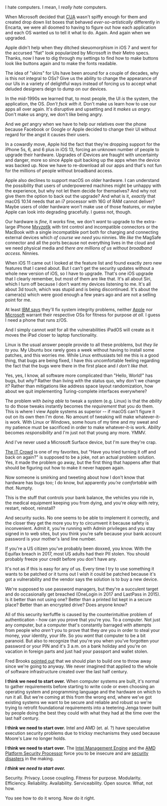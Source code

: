 I hate computers.  I mean, I _really hate_ computers.

When Microsoft decided that [CUA](https://en.wikipedia.org/wiki/IBM_Common_User_Access) wasn't spiffy enough for them and created drop down list boxes that behaved _ever-so-artistically_ differently in Encarta, we were all doomed to having to figure out how each application and each OS wanted us to tell it what to do.  Again.  And again when we upgraded.

Apple didn't help when they ditched skeuomorphism in iOS 7 and went for the accursed "flat" look popularized by Microsoft in their Metro specs.  Thanks, now I have to dig through my settings to find how to make buttons look like buttons again and to make the fonts readable.

The idea of "skins" for UIs have been around for a couple of decades, why is this not integral to OSs?  Give us the ability to change the appearance of our UIs in a variety of delightful ways instead of forcing us to accept what deluded designers deign to dump on our devices.

In the mid-1990s we learned that, to most people, the UI _is_ the system, the application, the OS.  _Don't fsck with it._  Don't make us learn how to use our apps all over again.  It's disruptive and upsetting and it _makes us angry._  Don't make us angry, we don't like being angry.

And we _get_ angry when we have to help our relatives over the phone because Facebook or Google or Apple decided to change their UI without regard for the angst it causes their users.

In a cowardly move, Apple hid the fact that they're dropping support for the iPhone 5s, 6, and 6 plus in iOS 13, forcing an unknown number of people to upgrade their hardware.  Upgrades of iDevices are fraught with uncertainty and danger, more so since Apple quit backing up the apps when the device was backed up.  Now we have to re-download all our apps and that's not fun for the millions of people without broadband access.

Apple also declines to support macOS on older hardware.  I can understand the possibility that users of underpowered machines might be unhappy with the experience, but why not let them decide for themselves?  And why not give them the option to back out the upgrade?  And what is it, _exactly_ that macOS 10.14 needs that an i7 processor with 16G of RAM cannot deliver?  Maybe users of older hardware won't make use of those features, or maybe Apple can look into degrading gracefully.  I guess not, though.

Our hardware is _fine_, it _works_ fine, we don't _want_ to upgrade to the extra-large iPhone [Mxyzptlk](https://en.wikipedia.org/wiki/Mister_Mxyzptlk) with tint control and incompatible connectors or the MacBook with a single incompatible port both for charging and connecting external devices which _of course we need_ you ninnies.  We _like_ the MagSafe connector and all the ports because not everything lives in the cloud and we need physical media and _there are millions of us without broadband access._  Ninnies.

When iOS 11 came out I looked at the feature list and found exactly zero new features that I cared about.  But I can't get the security updates without a whole new version of iOS, so I have to upgrade.  That's one iOS upgrade that I clearly remember, but most of them are like that.  It's all about Siri, which I turn off because I don't want my devices listening to me.  It's all about 3d touch, which was stupid and is being discontinued.  It's about the camera(s) which were good enough a few years ago and are not a selling point for me.

At least [IBM says](https://www.ibm.com/it-infrastructure/z/capabilities/system-integrity) they'll fix system integrity problems, neither [Apple](https://www.apple.com/legal/sla/docs/macOS1014.pdf) nor [Microsoft](https://www.microsoft.com/en-us/Useterms/Retail/Windows/10/UseTerms_Retail_Windows_10_English.htm) warrant their respective OSs for fitness for purpose _at all._  I guess I need a phone that runs z/OS.

And I simply cannot _wait_ for all the vulnerabilities iPadOS will create as it moves the iPad closer to laptop functionality.

Linux is the usual answer people provide to all these problems, but _they lie to you._  My Ubuntu box rarely goes a week without having to install some patches, and this worries me.  While Linux enthusiasts tell me this is a good thing, that bugs are being fixed, I have this uncomfortable feeling regarding the fact that the bugs were there in the first place and _I don't like that._

Yes, yes, I know, all software more complicated than "Hello, World!" has bugs, but _why?_  Rather than living with the status quo, why don't we change it?  Rather than mitigations like address space layout randomization, how about we quit implementing Turing-complete interfaces everywhere?

The problem with _being able_ to tweak a system (e.g. Linux) is that the _ability_ to do those tweaks instantly becomes the _requirement_ that you do them.  This is where I view Apple systems as superior -- if macOS can't figure it out on its own then I'm done.  No amount of tweaking will make whatever-it-is work.  With Linux or Windows, some hours of my time and my sweat and my patience must be sacrificed in order to make whatever-it-is work.  _Ability_ becomes _responsibility_ and I'm just not that young any more.  YMMV.

And I've never used a Microsoft Surface device, but I'm sure they're crap.

[The IT Crowd](https://en.wikipedia.org/wiki/The_IT_Crowd) is one of my favorites, but "Have you tried turning it off and back on again?" is supposed to be a joke, not an actual problem solution.  Yes, it made the problem go away, but the first thing that happens after that should be figuring out how to make it never happen again.

Now someone is smirking and tweeting about how I don't know that hardware has bugs too; I do know, but apparently _you're comfortable with that._  Numpty.

This is the stuff that controls your bank balance, the vehicles you ride in, the medical equipment keeping you from dying, and you're _okay_ with retry, restart, reboot, reinstall?

And security sucks.  No one seems to be able to implement it correctly, and the closer they get the more you try to circumvent it because safety is inconvenient.  Admit it, you're running with Admin privileges and you stay signed in to web sites, but you think you're safe because your bank account password is your mother's land line number.

If you're a US citizen you've probably been doxxed, you know.  With the Equifax breach in 2017, most US adults had their PII stolen.  You should probably freeze your credit before you don't have any.

It's not as if this is easy for any of us.  Every time I try to use something it wants to be patched or it turns out I wish it could be patched because it's got a vulnerability and the vendor says the solution is to buy a new device.

We're supposed to use password managers, but they're a succulent target and do occasionally get breached (OneLogin in 2017 and LastPass in 2015).  Is it better than not using one?  Better than a printed list kept in a secure place?  Better than an encrypted drive?  Does anyone know?

All of this security kerfuffle is caused by the counterintuitive problem of authentication - how can you prove that you're you.  To a computer.  Not just any computer, but a computer that's constantly barraged with attempts from people who _aren't_ you to prove that they _are_ you in order to steal your money, your identity, your life.  So you _want_ that computer to be a bit paranoid.  But also to recognize that you're you when you've forgotten your password or your PIN and it's 3 a.m. on a bank holiday and you're on vacation in foreign parts and just had your passport and wallet stolen.

Fred Brooks [pointed out](https://www.goodreads.com/author/quotes/3174788.Frederick_P_Brooks_Jr_) that we should plan to build one to throw away since we're going to anyway.  We never imagined that applied to the whole of software infrastructure created over the last half century.

__I think we need to start over.__  When computer systems are built, it's normal to gather requirements before starting to write code or even choosing an operating system and programming language and the hardware on which to run it all.  But we're coming at this from the wrong end, where we've got existing systems we want to be secure and reliable and robust so we're trying to retrofit foundational requirements into a teetering Jenga tower built by people doing the best they could with what they had at the time over the last half century.

__I think we need to start over.__  Intel and AMD (et. al. ?) have speculative execution security problems due to tricksy mechanisms they used because Moore's Law no longer holds.

__I think we need to start over.__  The [Intel Management Engine](https://en.wikipedia.org/wiki/Intel_Management_Engine) and the [AMD Platform Security Processor](https://en.wikipedia.org/wiki/AMD_Platform_Security_Processor) force you to be insecure and are [security disasters](https://www.eff.org/deeplinks/2017/05/intels-management-engine-security-hazard-and-users-need-way-disable-it) in the making.

___I think we need to start over.___

Security.  Privacy.  Loose coupling.  Fitness for purpose.  Modularity.  Efficiency.  Reliability.  Availability.  Serviceability.  Open source.  What, not how.

You see how to do it wrong.  Now do it right.

